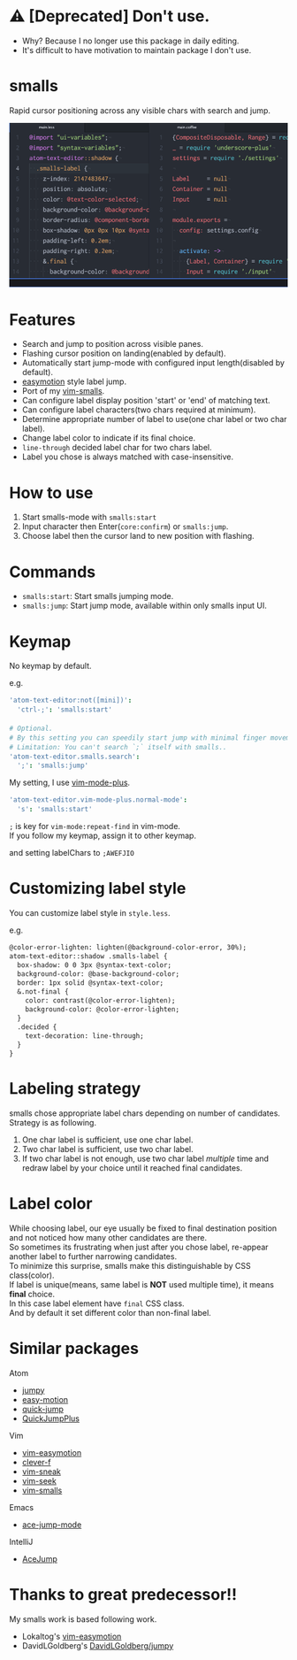 # :warning: [Deprecated] Don't use.

- Why? Because I no longer use this package in daily editing.
- It's difficult to have motivation to maintain package I don't use.

# smalls

Rapid cursor positioning across any visible chars with search and jump.

![gif](https://raw.githubusercontent.com/t9md/t9md/9e2b924427829d0264841dbf211858629dd0e7d3/img/atom-smalls.gif)

# Features

* Search and jump to position across visible panes.
* Flashing cursor position on landing(enabled by default).
* Automatically start jump-mode with configured input length(disabled by default).
* [easymotion](https://github.com/easymotion/vim-easymotion) style label jump.
* Port of my [vim-smalls](https://github.com/t9md/vim-smalls/blob/master/README.md).
* Can configure label display position 'start' or 'end' of matching text.
* Can configure label characters(two chars required at minimum).
* Determine appropriate number of label to use(one char label or two char label).
* Change label color to indicate if its final choice.
* `line-through` decided label char for two chars label.
* Label you chose is always matched with case-insensitive.

# How to use

1. Start smalls-mode with `smalls:start`
2. Input character then Enter(`core:confirm`) or `smalls:jump`.
3. Choose label then the cursor land to new position with flashing.

# Commands

* `smalls:start`: Start smalls jumping mode.
* `smalls:jump`: Start jump mode, available within only smalls input UI.

# Keymap
No keymap by default.

e.g.

```coffeescript
'atom-text-editor:not([mini])':
  'ctrl-;': 'smalls:start'

# Optional.
# By this setting you can speedily start jump with minimal finger movement.  
# Limitation: You can't search `;` itself with smalls..
'atom-text-editor.smalls.search':
  ';': 'smalls:jump'
```

My setting, I use [vim-mode-plus](https://atom.io/packages/vim-mode-plus).

```coffeescript
'atom-text-editor.vim-mode-plus.normal-mode':
  's': 'smalls:start'
```

`;` is key for `vim-mode:repeat-find` in vim-mode.  
If you follow my keymap, assign it to other keymap.

and setting labelChars to `;AWEFJIO`

# Customizing label style

You can customize label style in `style.less`.

e.g.

```less
@color-error-lighten: lighten(@background-color-error, 30%);
atom-text-editor::shadow .smalls-label {
  box-shadow: 0 0 3px @syntax-text-color;
  background-color: @base-background-color;
  border: 1px solid @syntax-text-color;
  &.not-final {
    color: contrast(@color-error-lighten);
    background-color: @color-error-lighten;
  }
  .decided {
    text-decoration: line-through;
  }
}
```

# Labeling strategy

smalls chose appropriate label chars depending on number of candidates.
Strategy is as following.

1. One char label is sufficient, use one char label.
2. Two char label is sufficient, use two char label.
3. If two char label is not enough, use two char label *multiple* time and redraw label by your choice until it reached final candidates.

# Label color

While choosing label, our eye usually be fixed to final destination position and not noticed how many other candidates are there.  
So sometimes its frustrating when just after you chose label, re-appear another label to further narrowing candidates.  
To minimize this surprise, smalls make this distinguishable by CSS class(color).  
If label is unique(means, same label is **NOT** used multiple time), it means **final** choice.  
In this case label element have `final` CSS class.  
And by default it set different color than non-final label.  

# Similar packages

Atom
* [jumpy](https://atom.io/packages/jumpy)
* [easy-motion](https://github.com/adrian-budau/easy-motion)
* [quick-jump](https://atom.io/packages/quick-jump)
* [QuickJumpPlus](https://atom.io/packages/QuickJumpPlus)

Vim
* [vim-easymotion](https://github.com/easymotion/vim-easymotion)
* [clever-f](https://github.com/rhysd/clever-f.vim)
* [vim-sneak](https://github.com/justinmk/vim-sneak)
* [vim-seek](https://github.com/goldfeld/vim-seek)
* [vim-smalls](https://github.com/t9md/vim-smalls)

Emacs
* [ace-jump-mode](https://github.com/winterTTr/ace-jump-mode)

IntelliJ
* [AceJump](https://github.com/johnlindquist/AceJump)

# Thanks to great predecessor!!
My smalls work is based following work.

- Lokaltog's [vim-easymotion](vim-easymotion)
- DavidLGoldberg's [DavidLGoldberg/jumpy](https://github.com/DavidLGoldberg/jumpy)

